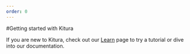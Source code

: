 ```yaml
---
order: 0
---
```


#Getting started with Kitura

If you are new to Kitura, check out our [Learn](/learn) page to try a tutorial or dive into our documentation.
